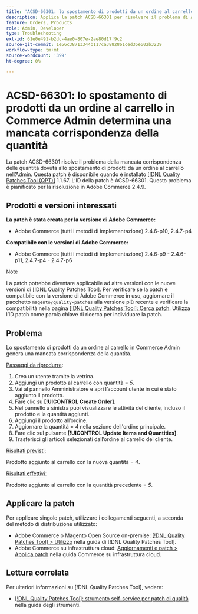 ```yaml
---
title: 'ACSD-66301: lo spostamento di prodotti da un ordine al carrello in Commerce Admin determina una mancata corrispondenza della quantità'
description: Applica la patch ACSD-66301 per risolvere il problema di Adobe Commerce per cui, durante la creazione di un ordine dal pannello di amministrazione, i prodotti nel carrello del cliente non vengono rimossi dopo l’aggiunta all’ordine.
feature: Orders, Products
role: Admin, Developer
type: Troubleshooting
exl-id: 61e0e491-b2dc-4ae0-807e-2ae80d17f9c2
source-git-commit: 1e56c38713344b117ca3882861ced35e602b3239
workflow-type: tm+mt
source-wordcount: '399'
ht-degree: 0%

---
```


# ACSD-66301: lo spostamento di prodotti da un ordine al carrello in Commerce Admin determina una mancata corrispondenza della quantità

La patch ACSD-66301 risolve il problema della mancata corrispondenza delle quantità dovuta allo spostamento di prodotti da un ordine al carrello nell’Admin. Questa patch è disponibile quando è installato [[!DNL Quality Patches Tool (QPT)]](/help/tools/quality-patches-tool/quality-patches-tool-to-self-serve-quality-patches.md) 1.1.67. L’ID della patch è ACSD-66301. Questo problema è pianificato per la risoluzione in Adobe Commerce 2.4.9.

## Prodotti e versioni interessati

**La patch è stata creata per la versione di Adobe Commerce:**

* Adobe Commerce (tutti i metodi di implementazione) 2.4.6-p10, 2.4.7-p4

**Compatibile con le versioni di Adobe Commerce:**

* Adobe Commerce (tutti i metodi di implementazione) 2.4.6-p9 - 2.4.6-p11, 2.4.7-p4 - 2.4.7-p6

>[!NOTE]
>
>La patch potrebbe diventare applicabile ad altre versioni con le nuove versioni di [!DNL Quality Patches Tool]. Per verificare se la patch è compatibile con la versione di Adobe Commerce in uso, aggiornare il pacchetto `magento/quality-patches` alla versione più recente e verificare la compatibilità nella pagina [[!DNL Quality Patches Tool]: Cerca patch](https://experienceleague.adobe.com/tools/commerce-quality-patches/index.html). Utilizza l’ID patch come parola chiave di ricerca per individuare la patch.

## Problema

Lo spostamento di prodotti da un ordine al carrello in Commerce Admin genera una mancata corrispondenza della quantità.

<u>Passaggi da riprodurre</u>:

1. Crea un utente tramite la vetrina.
2. Aggiungi un prodotto al carrello con quantità = *5*.
3. Vai al pannello Amministratore e apri l’account utente in cui è stato aggiunto il prodotto.
4. Fare clic su **[!UICONTROL Create Order]**.
5. Nel pannello a sinistra puoi visualizzare le attività del cliente, incluso il prodotto e la quantità aggiunti.
6. Aggiungi il prodotto all’ordine.
7. Aggiornare la quantità = *4* nella sezione dell&#39;ordine principale.
8. Fare clic sul pulsante **[!UICONTROL Update Items and Quantities]**.
9. Trasferisci gli articoli selezionati dall’ordine al carrello del cliente.

<u>Risultati previsti</u>:

Prodotto aggiunto al carrello con la nuova quantità = *4*.

<u>Risultati effettivi</u>:

Prodotto aggiunto al carrello con la quantità precedente = *5*.

## Applicare la patch

Per applicare singole patch, utilizzare i collegamenti seguenti, a seconda del metodo di distribuzione utilizzato:

* Adobe Commerce o Magento Open Source on-premise: [[!DNL Quality Patches Tool] > Utilizzo](/help/tools/quality-patches-tool/usage.md) nella guida di [!DNL Quality Patches Tool].
* Adobe Commerce su infrastruttura cloud: [Aggiornamenti e patch > Applica patch](https://experienceleague.adobe.com/docs/commerce-cloud-service/user-guide/develop/upgrade/apply-patches.html) nella guida Commerce su infrastruttura cloud.

## Lettura correlata

Per ulteriori informazioni su [!DNL Quality Patches Tool], vedere:

* [[!DNL Quality Patches Tool]: strumento self-service per patch di qualità](/help/tools/quality-patches-tool/quality-patches-tool-to-self-serve-quality-patches.md) nella guida degli strumenti.
